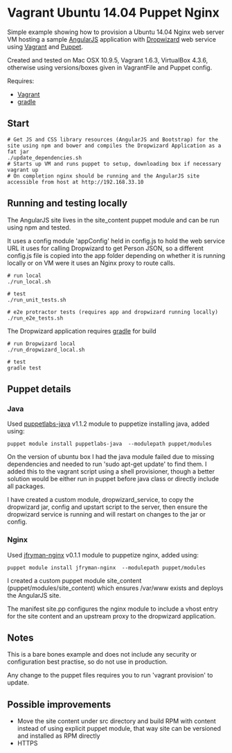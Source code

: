 # Vagrant Ubuntu 14.04 Puppet Nginx

Simple example showing how to provision a Ubuntu 14.04 Nginx web server VM hosting a sample [AngularJS](https://angularjs.org/) application with [Dropwizard](https://dropwizard.github.io/dropwizard/) web service using [Vagrant](https://www.vagrantup.com/) and [Puppet](https://puppetlabs.com/).

Created and tested on Mac OSX 10.9.5, Vagrant 1.6.3, VirtualBox 4.3.6, otherwise using versions/boxes given in VagrantFile and Puppet config.

Requires:

* [Vagrant](https://www.vagrantup.com/)
* [gradle](http://www.gradle.org/)

## Start

```
# Get JS and CSS library resources (AngularJS and Bootstrap) for the site using npm and bower and compiles the Dropwizard Application as a fat jar
./update_dependencies.sh
# Starts up VM and runs puppet to setup, downloading box if necessary
vagrant up
# On completion nginx should be running and the AngularJS site accessible from host at http://192.168.33.10
```

## Running and testing locally

The AngularJS site lives in the site_content puppet module and can be run using npm and tested.

It uses a config module 'appConfig' held in config.js to hold the web service URL it uses for calling Dropwizard to get Person JSON, so a different config.js file is copied into the app folder depending on whether it is running locally or on VM were it uses an Nginx proxy to route calls.

```
# run local
./run_local.sh

# test
./run_unit_tests.sh

# e2e protractor tests (requires app and dropwizard running locally)
./run_e2e_tests.sh
```

The Dropwizard application requires [gradle](http://www.gradle.org/) for build

```
# run Dropwizard local
./run_dropwizard_local.sh

# test
gradle test
```

## Puppet details

### Java

Used [puppetlabs-java](https://forge.puppetlabs.com/puppetlabs/java) v1.1.2 module to puppetize installing java, added using:

```
puppet module install puppetlabs-java  --modulepath puppet/modules
```

On the version of ubuntu box I had the java module failed due to missing dependencies and needed to run 'sudo apt-get update' to find them. I added this to the vagrant script using a shell provisioner, though a better solution would be either run in puppet before java class or directly include all packages.

I have created a custom module, dropwizard_service, to copy the dropwizard jar, config and upstart script to the server, then ensure the dropwizard service is running and will restart on changes to the jar or config.

### Nginx

Used [jfryman-nginx](https://forge.puppetlabs.com/jfryman/nginx) v0.1.1 module to puppetize nginx, added using:

```
puppet module install jfryman-nginx  --modulepath puppet/modules
```

I created a custom puppet module site_content (puppet/modules/site_content) which ensures /var/www exists and deploys the AngularJS site.

The manifest site.pp configures the nginx module to include a vhost entry for the site content and an upstream proxy to the dropwizard application.

## Notes

This is a bare bones example and does not include any security or configuration best practise, so do not use in production.

Any change to the puppet files requires you to run 'vagrant provision' to update.

## Possible improvements

* Move the site content under src directory and build RPM with content instead of using explicit puppet module, that way site can be versioned and installed as RPM directly
* HTTPS